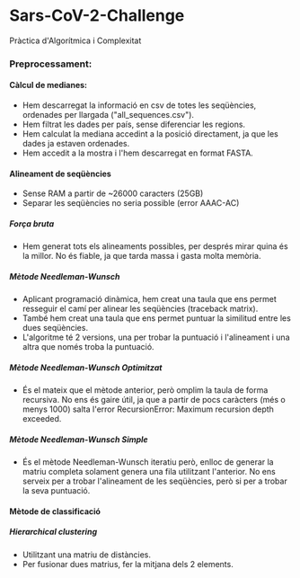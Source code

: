 # Sars-CoV-2-Challenge
Pràctica d'Algorítmica i Complexitat  
### Preprocessament:
#### Càlcul de medianes:
- Hem descarregat la informació en csv de totes les seqüències, ordenades per llargada ("all_sequences.csv").
- Hem filtrat les dades per país, sense diferenciar les regions.
- Hem calculat la mediana accedint a la posició directament, ja que les dades ja estaven ordenades.  
- Hem accedit a la mostra i l'hem descarregat en format FASTA.
#### Alineament de seqüències
- Sense RAM a partir de ~26000 caracters (25GB)
- Separar les seqüències no seria possible (error AAAC-AC)
##### Força bruta
- Hem generat tots els alineaments possibles, per després mirar quina és la millor. No és fiable, ja que tarda massa i gasta molta memòria.
##### Mètode Needleman-Wunsch
- Aplicant programació dinàmica, hem creat una taula que ens permet resseguir el camí per alinear les seqüències (traceback matrix).
- També hem creat una taula que ens permet puntuar la similitud entre les dues seqüències.
- L'algoritme té 2 versions, una per trobar la puntuació i l'alineament i una altra que només troba la puntuació.
##### Mètode Needleman-Wunsch Optimitzat
- És el mateix que el mètode anterior, però omplim la taula de forma recursiva. No ens és gaire útil, ja que a partir de pocs caràcters (més o menys 1000) salta l'error RecursionError: Maximum recursion depth exceeded.
##### Mètode Needleman-Wunsch Simple
- És el mètode Needleman-Wunsch iteratiu però, enlloc de generar la matriu completa solament genera una fila utilitzant l'anterior. No ens serveix per a trobar l'alineament de les seqüències, però si per a trobar la seva puntuació.
#### Mètode de classificació
##### Hierarchical clustering
- Utilitzant una matriu de distàncies.
- Per fusionar dues matrius, fer la mitjana dels 2 elements.
